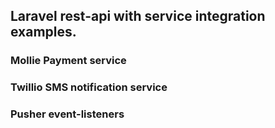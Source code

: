 ## Laravel rest-api with service integration examples.

### Mollie Payment service
### Twillio SMS notification service
### Pusher event-listeners
